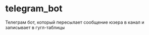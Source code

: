 # telegram_bot
Телеграм бот, который пересылает сообщение юзера в канал и записывает в гугл-таблицы

